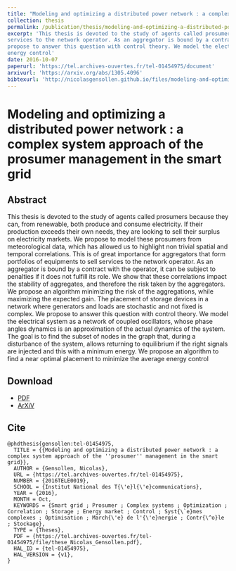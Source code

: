 ```yaml
---
title: "Modeling and optimizing a distributed power network : a complex system approach of the prosumer management in the smart grid"
collection: thesis
permalink: /publication/thesis/modeling-and-optimizing-a-distributed-power-network-a-complex-system-approach-of-the-prosumer-management-in-the-smart-grid
excerpt: 'This thesis is devoted to the study of agents called prosumers because they can, from renewable, both produce and consume electricity. If their production exceeds their own needs, they are looking to sell their surplus on electricity markets. We propose to model these prosumers from meteorological data, which has allowed us to highlight non trivial spatial and temporal correlations. This is of great importance for aggregators that form portfolios of equipments to sell
services to the network operator. As an aggregator is bound by a contract with the operator, it can be subject to penalties if it does not fulfill its role. We show that these correlations impact the stability of aggregates, and therefore the risk taken by the aggregators. We propose an algorithm minimizing the risk of the aggregations, while maximizing the expected gain. The placement of storage devices in a network where generators and loads are stochastic and not fixed is complex. We
propose to answer this question with control theory. We model the electrical system as a network of coupled oscillators, whose phase angles dynamics is an approximation of the actual dynamics of the system. The goal is to find the subset of nodes in the graph that, during a disturbance of the system, allows returning to equilibrium if the right signals are injected and this with a minimum energy. We propose an algorithm to find a near optimal placement to minimize the average
energy control'
date: 2016-10-07
paperurl: 'https://tel.archives-ouvertes.fr/tel-01454975/document'
arxivurl: 'https://arxiv.org/abs/1305.4096'
bibtexurl: 'http://nicolasgensollen.github.io/files/modeling-and-optimizing-a-distributed-power-network-a-complex-system-approach-of-the-prosumer-management-in-the-smart-grid.tex' 
---
```


# Modeling and optimizing a distributed power network : a complex system approach of the prosumer management in the smart grid

## Abstract

This thesis is devoted to the study of agents called prosumers because they can, from renewable, both produce and consume electricity. If their production exceeds their own needs, they are looking to sell their surplus on electricity markets. We propose to model these prosumers from meteorological data, which has allowed us to highlight non trivial spatial and temporal correlations. This is of great importance for aggregators that form portfolios of equipments to sell services to the network
operator. As an aggregator is bound by a contract with the operator, it can be subject to penalties if it does not fulfill its role. We show that these correlations impact the stability of aggregates, and therefore the risk taken by the aggregators. We propose an algorithm minimizing the risk of the aggregations, while maximizing the expected gain. The placement of storage devices in a network where generators and loads are stochastic and not fixed is complex. We propose to answer
this question with control theory. We model the electrical system as a network of coupled oscillators, whose phase angles dynamics is an approximation of the actual dynamics of the system. The goal is to find the subset of nodes in the graph that, during a disturbance of the system, allows returning to equilibrium if the right signals are injected and this with a minimum energy. We propose an algorithm to find a near optimal placement to minimize the average energy control

## Download

- [PDF](https://tel.archives-ouvertes.fr/tel-01454975/document')
- [ArXiV](https://arxiv.org/abs/1305.4096)


## Cite

```
@phdthesis{gensollen:tel-01454975,
  TITLE = {{Modeling and optimizing a distributed power network : a complex system approach of the ''prosumer'' management in the smart grid}},
  AUTHOR = {Gensollen, Nicolas},
  URL = {https://tel.archives-ouvertes.fr/tel-01454975},
  NUMBER = {2016TELE0019},
  SCHOOL = {Institut National des T{\'e}l{\'e}communications},
  YEAR = {2016},
  MONTH = Oct,
  KEYWORDS = {Smart grid ; Prosumer ; Complex systems ; Optimization ; Correlation ; Storage ; Energy market ; Control ; Syst{\`e}mes complexes ; Optimisation ; March{\'e} de l'{\'e}nergie ; Contr{\^o}le ; Stockage},
  TYPE = {Theses},
  PDF = {https://tel.archives-ouvertes.fr/tel-01454975/file/these_Nicolas_Gensollen.pdf},
  HAL_ID = {tel-01454975},
  HAL_VERSION = {v1},
}
```
